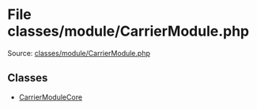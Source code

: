 File classes/module/CarrierModule.php
=========

Source: [classes/module/CarrierModule.php](https://github.com/PrestaShop/PrestaShop/blob/1.6.0.9/classes/module/CarrierModule.php)


Classes
-------

* [CarrierModuleCore](class.CarrierModuleCore.md)

